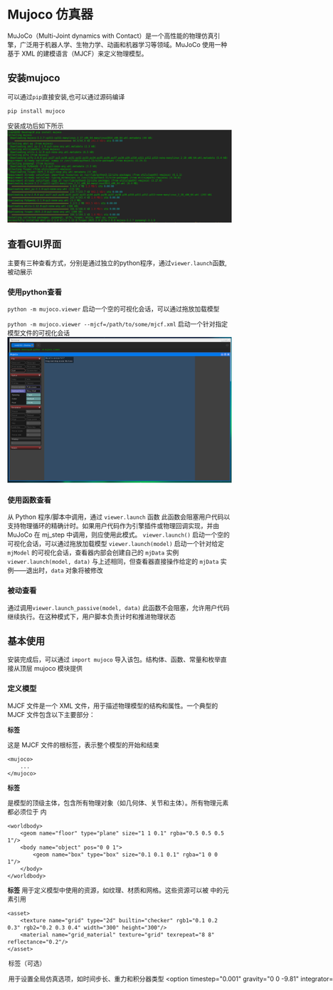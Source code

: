 # Mujoco 仿真器
MuJoCo（Multi-Joint dynamics with Contact）是一个高性能的物理仿真引擎，广泛用于机器人学、生物力学、动画和机器学习等领域。MuJoCo 使用一种基于 XML 的建模语言（MJCF）来定义物理模型。
## 安装mujoco
可以通过`pip`直接安装,也可以通过源码编译
```bash
pip install mujoco
```
安装成功后如下所示
![img.png](attachment/img.png)

## 查看GUI界面
主要有三种查看方式，分别是通过独立的python程序，通过`viewer.launch`函数,被动展示
### 使用python查看
`python -m mujoco.viewer` 启动一个空的可视化会话，可以通过拖放加载模型


`python -m mujoco.viewer --mjcf=/path/to/some/mjcf.xml` 启动一个针对指定模型文件的可视化会话
![img_1.png](attachment/img_1.png)

### 使用函数查看
从 Python 程序/脚本中调用，通过 `viewer.launch` 函数 此函数会阻塞用户代码以支持物理循环的精确计时。如果用户代码作为引擎插件或物理回调实现，并由 MuJoCo 在 mj_step 中调用，则应使用此模式。
`viewer.launch()` 启动一个空的可视化会话，可以通过拖放加载模型
`viewer.launch(model)` 启动一个针对给定 `mjModel` 的可视化会话，查看器内部会创建自己的 `mjData` 实例
`viewer.launch(model, data)` 与上述相同，但查看器直接操作给定的 `mjData` 实例——退出时，`data` 对象将被修改

### 被动查看
通过调用`viewer.launch_passive(model, data)` 此函数不会阻塞，允许用户代码继续执行。在这种模式下，用户脚本负责计时和推进物理状态

## 基本使用

安装完成后，可以通过 `import mujoco` 导入该包。结构体、函数、常量和枚举直接从顶层 mujoco 模块提供

### 定义模型

MJCF 文件是一个 XML 文件，用于描述物理模型的结构和属性。一个典型的 MJCF 文件包含以下主要部分：

**<mujoco> 标签**

这是 MJCF 文件的根标签，表示整个模型的开始和结束
```
<mujoco>
    ...
</mujoco>
```
**<worldbody> 标签**

<worldbody> 是模型的顶级主体，包含所有物理对象（如几何体、关节和主体）。所有物理元素都必须位于 <worldbody> 内

```
<worldbody>
    <geom name="floor" type="plane" size="1 1 0.1" rgba="0.5 0.5 0.5 1"/>
    <body name="object" pos="0 0 1">
        <geom name="box" type="box" size="0.1 0.1 0.1" rgba="1 0 0 1"/>
    </body>
</worldbody>
```

**<asset> 标签**
<asset> 用于定义模型中使用的资源，如纹理、材质和网格。这些资源可以被 <worldbody> 中的元素引用

```
<asset>
    <texture name="grid" type="2d" builtin="checker" rgb1="0.1 0.2 0.3" rgb2="0.2 0.3 0.4" width="300" height="300"/>
    <material name="grid_material" texture="grid" texrepeat="8 8" reflectance="0.2"/>
</asset>
```

**<option> 标签（可选）**
<option> 用于设置全局仿真选项，如时间步长、重力和积分器类型

```
<option timestep="0.001" gravity="0 0 -9.81" integrator="Euler"/>
```

**<sensor> 标签**

<sensor> 用于定义传感器，用于测量模型中的物理量，如加速度、力和位置

```
<sensor>
    <accelerometer name="accel" site="sensor_site"/>
</sensor>
```

### 定义物理元素

**几何体（<geom>）**

几何体是模型中的静态或动态对象，用于表示物理形状。常见的几何体类型包括盒子（box）、球体（sphere）和平面（plane）

```
<geom name="floor" type="plane" size="1 1 0.1" rgba="0.5 0.5 0.5 1"/>
<geom name="box" type="box" size="0.1 0.1 0.1" rgba="1 0 0 1" pos="0 0 1"/>
```

name：几何体的名称（可选，但推荐使用）
type：几何体类型（如 box、sphere、plane）
size：几何体的尺寸（具体含义取决于几何体类型）
rgba：几何体的颜色（红、绿、蓝、透明度）
pos：几何体的位置（默认为 (0, 0, 0)）

**主体（<body>）**

主体是模型中的动态对象，可以包含几何体、关节和其他主体。主体可以有自由度（通过关节定义）。

```
<body name="object" pos="0 0 1">
    <geom name="box" type="box" size="0.1 0.1 0.1" rgba="1 0 0 1"/>
    <joint name="hinge" type="hinge" axis="0 0 1" pos="0 0 0"/>
</body>
```

name：主体的名称（可选，但推荐使用）
pos：主体的位置（默认为 (0, 0, 0)）
euler：主体的欧拉旋转角度（默认为 (0, 0, 0)）

**关节（<joint>）**

关节用于定义主体的自由度，允许主体相对于其父主体运动。

```
<joint name="hinge" type="hinge" axis="0 0 1" pos="0 0 0"/>
```

name：关节的名称（可选，但推荐使用）
type：关节类型（如 hinge、slide）
axis：关节的运动轴（默认为 (1, 0, 0)）
pos：关节的位置（默认为 (0, 0, 0)）

### demo
```
<mujoco>
    <option timestep="0.001" gravity="0 0 -9.81"/>
    <asset>
        <texture name="grid" type="2d" builtin="checker" rgb1="0.1 0.2 0.3" rgb2="0.2 0.3 0.4" width="300" height="300"/>
        <material name="grid_material" texture="grid" texrepeat="8 8" reflectance="0.2"/>
    </asset>
    <worldbody>
        <light name="top" pos="0 0 1"/>
        <geom name="floor" type="plane" size="1 1 0.1" rgba="0.5 0.5 0.5 1" material="grid_material"/>
        <body name="box_and_sphere" pos="0 0 1">
            <freejoint/>
            <geom name="box" type="box" size="0.1 0.1 0.1" rgba="1 0 0 1"/>
            <geom name="sphere" type="sphere" size="0.05" rgba="0 1 0 1" pos="0.1 0.1 0.1"/>
        </body>
    </worldbody>
</mujoco>
```
## 渲染
渲染功能通过 Renderer 类实现，支持多种渲染选项和相机控制。

在 MuJoCo 中，渲染器需要与模型和数据对象配合使用。以下是一个简单的渲染示例：
```
import mujoco
import mujoco.viewer
xml = """
<mujoco>
  <worldbody>
    <light name="top" pos="0 0 1"/>
    <geom name="floor" type="plane" size="1 1 0.1" rgba="0.5 0.5 0.5 1"/>
    <body name="box_and_sphere" pos="0 0 0.5">
      <geom name="box" type="box" size="0.1 0.1 0.1" rgba="1 0 0 1"/>
      <geom name="sphere" type="sphere" size="0.1" rgba="0 1 0 1" pos="0.1 0.1 0.1"/>
    </body>
  </worldbody>
</mujoco>
"""

# 加载模型和数据
model = mujoco.MjModel.from_xml_string(xml)
data = mujoco.MjData(model)

# 创建渲染器
with mujoco.Renderer(model) as renderer:
    # 更新场景并渲染
    mujoco.mj_forward(model, data)
    renderer.update_scene(data)
    pixels = renderer.render()
    media.show_image(pixels)
    
```

### 渲染选项
MuJoCo 提供了多种渲染选项，可以通过 MjvOption 类进行配置。例如，可以启用透明效果或显示关节轴：
```
scene_option = mujoco.MjvOption()
scene_option.flags[mujoco.mjtVisFlag.mjVIS_TRANSPARENT] = True  # 启用透明效果
scene_option.flags[mujoco.mjtVisFlag.mjVIS_JOINT] = True  # 显示关节轴

with mujoco.Renderer(model) as renderer:
    renderer.update_scene(data, scene_option=scene_option)
    pixels = renderer.render()
    media.show_image(pixels)
```
### 仿真

MuJoCo 的仿真通过 mj_step 函数实现，每次调用会将仿真状态向前推进一个时间步长。
仿真循环
以下是一个简单的仿真循环示例，模拟一个带有自由关节的模型：

```
# 仿真参数
duration = 5.0  # 仿真时长（秒）
framerate = 60  # 帧率（Hz）

# 初始化模型和数据
model = mujoco.MjModel.from_xml_string(xml)
data = mujoco.MjData(model)

# 重置仿真状态
mujoco.mj_resetData(model, data)

# 仿真循环
frames = []
while data.time < duration:
    mujoco.mj_step(model, data)  # 步进仿真
    if len(frames) < data.time * framerate:
        frames.append(data.time)  # 记录时间点

# 显示仿真结果
print("仿真完成，总帧数：", len(frames))
```

添加控制信号
可以通过设置 data.ctrl 来为模型添加控制信号。例如，为一个关节添加正弦波控制信号：

```
# 控制信号参数
amplitude = 1.0  # 振幅
frequency = 1.0  # 频率（Hz）

while data.time < duration:
    # 设置控制信号
    data.ctrl[0] = amplitude * np.sin(2 * np.pi * frequency * data.time)
    mujoco.mj_step(model, data)
    if len(frames) < data.time * framerate:
        frames.append(data.time)
        
```


### 动画生成
MuJoCo 支持将仿真结果渲染为动画。可以通过 Renderer 类在仿真过程中捕获帧，并使用 media.show_video 显示动画。

生成动画
以下是一个完整的动画生成示例：

```
import mujoco
import mediapy as media

xml = """
<mujoco>
    <option timestep="0.001" gravity="0 0 -9.81"/>
    <worldbody>
        <light name="top" pos="0 0 1"/>
        <geom name="floor" type="plane" size="1 1 0.1" rgba="0.5 0.5 0.5 1"/>
        <body name="box_and_sphere" pos="0 0 1">
            <freejoint/>
            <geom name="box" type="box" size="0.1 0.1 0.1" rgba="1 0 0 1"/>
            <geom name="sphere" type="sphere" size="0.05" rgba="0 1 0 1" pos="0.1 0.1 0.1"/>
        </body>
    </worldbody>
</mujoco>
"""

model = mujoco.MjModel.from_xml_string(xml)
data = mujoco.MjData(model)
renderer = mujoco.Renderer(model)

duration = 5.0  # 仿真时长（秒）
framerate = 60  # 帧率（Hz）
frames = []

try:
    mujoco.mj_resetData(model, data)
    while data.time < duration:
        mujoco.mj_step(model, data)
        if len(frames) < data.time * framerate:
            renderer.update_scene(data)
            pixels = renderer.render()
            frames.append(pixels)
finally:
    renderer.close()

media.write_video("output.mp4", frames, fps=framerate)
print("Video saved to output.mp4")
```
![img_3.png](attachment/img_3.png)
![img_2.png](attachment/img_2.png)
添加相机控制
可以通过动态调整相机参数来实现更复杂的视觉效果。例如，让相机跟踪一个移动的对象：
```
# 定义相机跟踪目标
target_body = model.body("box_and_sphere").id

while data.time < duration:
    mujoco.mj_step(model, data)
    if len(frames) < data.time * framerate:
        # 更新相机位置以跟踪目标
        camera_pos = data.body_xpos[target_body]
        renderer.update_scene(data, camera_pos=camera_pos)
        pixels = renderer.render()
        frames.append(pixels)
```

## 力学参数

力学参数
MuJoCo 允许用户自定义物体的物理属性，如质量、惯性张量、摩擦系数等。这些属性可以通过 XML 文件中的 <geom> 和 <body> 标签进行配置。
质量与惯性：通过 mass 和 inertia 属性定义。
摩擦系数：通过 friction 属性定义。
示例：

```
<body name="object" pos="0 0 1">
    <geom name="box" type="box" size="0.1 0.1 0.1" rgba="1 0 0 1" mass="1.0" friction="0.5 0.05 0.001"/>
</body>
```


关节与自由度
关节（<joint>）是定义物体运动的关键元素。MuJoCo 支持多种关节类型，如铰链关节（hinge）、滑动关节（slide）和自由关节（free）。
示例：

```
<body name="pendulum" pos="0 0 1">
    <joint name="hinge" type="hinge" axis="0 0 1" pos="0 0 0"/>
    <geom name="rod" type="cylinder" size="0.02 0.5" rgba="0 0 1 1"/>
</body>
```

传感器与数据采集
定义传感器
MuJoCo 支持多种传感器，用于测量物体的位置、速度、力、扭矩等数据。传感器可以通过 <sensor> 标签定义。
示例：

```
<sensor>
    <accelerometer name="accel" site="sensor_site"/>
    <gyro name="gyro" site="sensor_site"/>
</sensor>
```

读取传感器数据
传感器数据可以通过 data.sensor 属性读取。


```
accel_data = data.sensor('accel').data
gyro_data = data.sensor('gyro').data
```

动力学与碰撞检测
碰撞检测
MuJoCo 提供了强大的碰撞检测功能，支持多种碰撞几何体和碰撞响应。碰撞属性可以通过 <geom> 标签中的 contype 和 conaffinity 属性定义。


```
<geom name="floor" type="plane" size="1 1 0.1" rgba="0.5 0.5 0.5 1" contype="1" conaffinity="1"/>
<geom name="box" type="box" size="0.1 0.1 0.1" rgba="1 0 0 1" contype="1" conaffinity="1"/>
```

动力学参数
动力学参数（如时间步长、积分器类型、重力等）可以通过 <option> 标签定义。
示例：
```
<option timestep="0.001" gravity="0 0 -9.81" integrator="RK4"/>
```


## 训练一个倒立摆MuJoCo 倒立摆训练教程
倒立摆模型的搭建
定义 MJCF 文件
倒立摆通常由一个底部滑动关节和一个顶部旋转关节组成。以下是一个简单的倒立摆模型的 MJCF 定义：

```
<mujoco>
  <option integrator="RK4" timestep="0.001" gravity="0 0 -9.81"/>
  <worldbody>
    <light name="top" pos="0 0 1"/>
    <body name="cart" pos="0 0 0.1">
      <geom name="cart" type="box" size="0.1 0.2 0.1" rgba="0.5 0.5 0.5 1"/>
      <joint name="slider" type="slide" axis="1 0 0" pos="0 0 0"/>
      <body name="pole" pos="0 0 0.2">
        <geom name="pole" type="capsule" size="0.01 0.5" rgba="0.8 0.2 0.2 1"/>
        <joint name="hinge" type="hinge" axis="0 1 0" pos="0 0 0"/>
      </body>
    </body>
  </worldbody>
</mujoco>
```

模型说明
底部滑动关节：<joint name="slider" type="slide" axis="1 0 0" pos="0 0 0"/> 允许小车沿水平方向移动。
顶部旋转关节：<joint name="hinge" type="hinge" axis="0 1 0" pos="0 0 0"/> 允许摆杆绕水平轴旋转。
几何体：小车和摆杆分别用 <geom> 定义，具有不同的形状和颜色。
 
渲染与仿真
渲染设置
使用 MuJoCo 的渲染功能来可视化倒立摆的运动：

```
import mujoco
import mediapy as media

xml = """
<mujoco>
  <option integrator="RK4" timestep="0.001" gravity="0 0 -9.81"/>
  <worldbody>
    <light name="top" pos="0 0 1"/>
    <body name="cart" pos="0 0 0.1">
      <geom name="cart" type="box" size="0.1 0.2 0.1" rgba="0.5 0.5 0.5 1"/>
      <joint name="slider" type="slide" axis="1 0 0" pos="0 0 0"/>
      <body name="pole" pos="0 0 0.2">
        <geom name="pole" type="capsule" size="0.01 0.5" rgba="0.8 0.2 0.2 1"/>
        <joint name="hinge" type="hinge" axis="0 1 0" pos="0 0 0"/>
      </body>
    </body>
  </worldbody>
</mujoco>
"""

model = mujoco.MjModel.from_xml_string(xml)
data = mujoco.MjData(model)
renderer = mujoco.Renderer(model)
```

仿真循环
进行仿真并记录每一帧：

```
duration = 5.0  # 仿真时长（秒）
framerate = 60  # 帧率（Hz）
frames = []

mujoco.mj_resetData(model, data)
while data.time < duration:
    mujoco.mj_step(model, data)
    if len(frames) < data.time * framerate:
        renderer.update_scene(data)
        pixels = renderer.render()
        frames.append(pixels)

media.show_video(frames, fps=framerate)
```

添加控制器
简单的 PD 控制器
为了控制倒立摆的平衡，可以添加一个简单的 PD 控制器：

```
def pd_controller(model, data):
    # 控制目标：保持摆杆垂直
    target_angle = 0
    kp = 100  # 比例增益
    kd = 10   # 微分增益
    error = data.qpos[1] - target_angle
    error_dot = data.qvel[1]
    control_signal = -kp * error - kd * error_dot
    data.ctrl[0] = control_signal

while data.time < duration:
    pd_controller(model, data)
    mujoco.mj_step(model, data)
    if len(frames) < data.time * framerate:
        renderer.update_scene(data)
        pixels = renderer.render()
        frames.append(pixels)

media.show_video(frames, fps=framerate)
```
![img_4.png](attachment/img_4.png)
![img_5.png](attachment/img_5.png)


```

## 参考
https://mujoco.readthedocs.io/en/stable/python.html#python-bindings
https://colab.research.google.com/github/google-deepmind/mujoco/blob/main/python/tutorial.ipynb